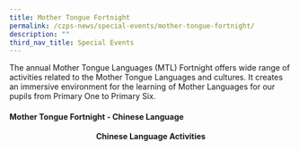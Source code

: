 ```yaml
---
title: Mother Tongue Fortnight
permalink: /czps-news/special-events/mother-tongue-fortnight/
description: ""
third_nav_title: Special Events
---
```

<p>The annual Mother Tongue Languages (MTL) Fortnight offers wide range of activities related to the Mother Tongue Languages and cultures. It creates an immersive environment for the learning of Mother Languages for our pupils from Primary One to Primary Six.</p>
<h4><strong>Mother Tongue Fortnight - Chinese Language</strong></h4>
<p style="text-align: center;"><strong>Chinese Language Activities</strong></p>